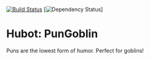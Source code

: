 [![Build Status](https://travis-ci.org/bitflingr/hubot-pungoblin.svg?branch=master)](https://travis-ci.org/bitflingr/hubot-pungoblin)
[![Dependency Status](https://david-dm.org/bitflingr/hubot-pungoblin.svg)]

# Hubot: PunGoblin

Puns are the lowest form of humor.  Perfect for goblins!
